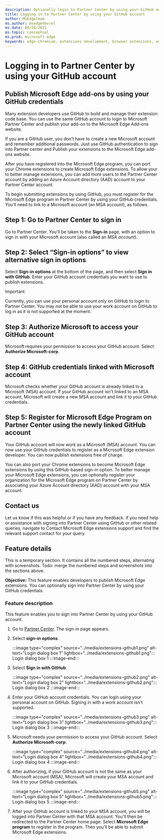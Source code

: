 ```yaml
---
description: Optionally login to Partner Center by using your GitHub account credentials.
title: Logging in to Partner Center by using your GitHub account
author: MSEdgeTeam
ms.author: msedgedevrel
ms.date: 08/26/2021
ms.topic: conceptual
ms.prod: microsoft-edge
keywords: edge-chromium, extensions development, browser extensions, add-ons, partner center, developer
---
```

# Logging in to Partner Center by using your GitHub account

<!-- alt title: -->
## Publish Microsoft Edge add-ons by using your GitHub credentials

Many extension developers use GitHub to build and manage their extension code base.  You can use the same GitHub account to login to Microsoft Partner Center and publish your add-on to the Microsoft Edge Add-ons website. 

If you are a GitHub user, you don’t have to create a new Microsoft account and remember additional passwords.  Just use GitHub authentication to sign into Partner center and Publish your extensions to the Microsoft Edge add-ons website.

After you have registered into the Microsoft Edge program, you can port your Chrome extensions to create Microsoft Edge extensions.  To allow your to better manage extensions, you can add more users to the Partner Center account by adding an Azure Account directory (AAD) account to your Partner Center account.

To begin submitting extensions by using GitHub, you must register for the Microsoft Edge program in Partner Center by using your GitHub credentials.  You'll need to link to a Microsoft account (an MSA account), as follows.


<!-- ====================================================================== -->
## Step 1: Go to Partner Center to sign in

Go to Partner Center.  You'll be taken to the **Sign-in** page, with an option to sign in with your Microsoft account (also called an _MSA account_).


<!-- ====================================================================== -->
## Step 2: Select “Sign-in options” to view alternative sign in options 

Select **Sign-in options** at the bottom of the page, and then select **Sign in with GitHub**.  Enter your GitHub account credentials you want to use to publish extensions. 
> [!IMPORTANT]
> Currently, you can use your personal account only on GitHub to login to Partner Center. You may not be able to use your work account on GitHub to log in as it is not supported at the moment.


<!-- ====================================================================== -->
## Step 3: Authorize Microsoft to access your GitHub account

Microsoft requires your permission to access your GitHub account.  Select **Authorize Microsoft-corp**.


<!-- ====================================================================== -->
## Step 4: GitHub credentials linked with Microsoft account

Microsoft checks whether your GitHub account is already linked to a Microsoft (MSA) account.  If your GitHub account isn't linked to an MSA account, Microsoft will create a new MSA account and link it to your GitHub credentials.


<!-- ====================================================================== -->
## Step 5: Register for Microsoft Edge Program on Partner Center using the newly linked GitHub account

Your GitHub account will now work as a Microsoft (MSA) account.  You can now use your GitHub credentials to register as a Microsoft Edge extension developer.  You can now publish extensions free of charge.

You can also port your Chrome extensions to become Microsoft Edge extensions by using this GitHub-based sign-in option.  To better manage your Microsoft Edge extensions, you can optionally register your organization for the Microsoft Edge program on Partner Center by associating your Azure Account directory (AAD) account with your MSA account.


<!-- ====================================================================== -->
## Contact us

Let us know if this was helpful or if you have any feedback.  If you need help or assistance with signing into Partner Center using GitHub or other related queries, navigate to Contact Microsoft Edge extensions support and find the relevant support contact for your query. 


<!-- ====================================================================== -->
## Feature details

This is a temporary section.  It contains all the numbered steps, alternating with screenshots.  Todo: merge the numbered steps and screenshots into the sections above.

**Objective:** This feature enables developers to publish Microsoft Edge extensions.  You can optionally sign into Partner Center by using your GitHub credentials.

### Feature description 

This feature enables you to sign into Partner Center by using your GitHub account.

1.  Go to [Partner Center](https://partner.microsoft.com/dashboard/home).  The sign-in page appears.

2.  Select **sign-in options**.
 
    :::image type="complex" source="../media/extensions-github1.png" alt-text="Login dialog box 1" lightbox="../media/extensions-github1.png":::
       Login dialog box 1
    :::image-end:::

3.  Select **Sign in with GitHub**.
 
    :::image type="complex" source="../media/extensions-github2.png" alt-text="Login dialog box 2" lightbox="../media/extensions-github2.png":::
       Login dialog box 2
    :::image-end:::

4.  Enter your GitHub account credentials.  You can login using your personal account on GitHub.  Signing in with a work account isn't supported.
  
    :::image type="complex" source="../media/extensions-github3.png" alt-text="Login dialog box 3" lightbox="../media/extensions-github3.png":::
       Login dialog box 3
    :::image-end:::

5.  Microsoft needs your permission to access your GitHub account.  Select **Authorize Microsoft-corp**.
 
    :::image type="complex" source="../media/extensions-github4.png" alt-text="Login dialog box 4" lightbox="../media/extensions-github4.png":::
       Login dialog box 4
    :::image-end:::

6.  After authorizing, if your GitHub account is not the same as your Microsoft account (MSA), Microsoft will create your MSA account and link it to your GitHub credentials.
 
    :::image type="complex" source="../media/extensions-github5.png" alt-text="Login dialog box 5" lightbox="../media/extensions-github5.png":::
       Login dialog box 5
    :::image-end:::

7.  After your GitHub account is linked to your MSA account, you will be logged into Partner Center with that MSA account.  You'll then be redirected to the Partner Center home page.  Select **Microsoft Edge program** to register in the program.  Then you'll be able to submit Microsoft Edge extensions.
